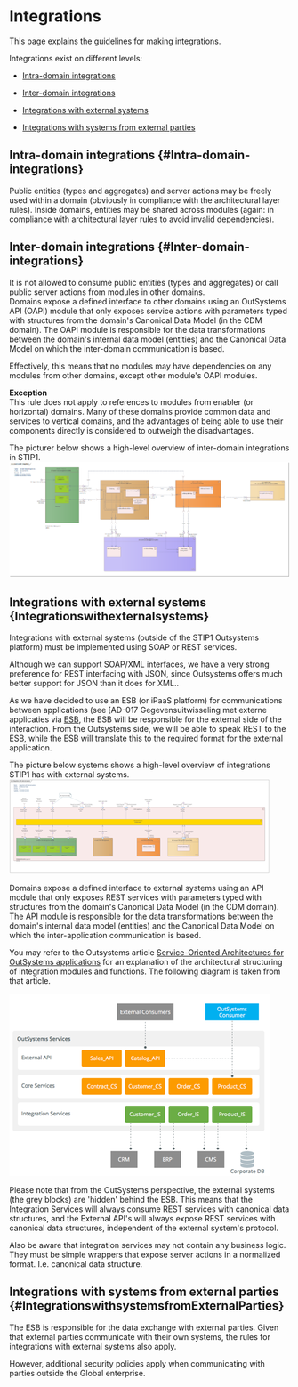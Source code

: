 # Integrations

This page explains the guidelines for making integrations.

Integrations exist on different levels:

* [Intra-domain integrations](#Intra-domain-integrations)

* [Inter-domain integrations](#Inter-domain-integrations)

* [Integrations with external systems](#Integrationswithexternalsystems)

* [Integrations with systems from external parties](#IntegrationswithsystemsfromExternalParties)

## Intra-domain integrations {#Intra-domain-integrations}

Public entities (types and aggregates) and server actions may be freely
used within a domain (obviously in compliance with the architectural
layer rules).
Inside domains, entities may be shared across modules (again: in
compliance with architectural layer rules to avoid invalid
dependencies).

## Inter-domain integrations {#Inter-domain-integrations}

It is not allowed to consume public entities (types and aggregates) or
call public server actions from modules in other domains.\
Domains expose a defined interface to other domains using an OutSystems API (OAPI) module that only exposes service actions with parameters typed with
structures from the domain's Canonical Data Model (in the CDM domain).
The OAPI module is responsible for the data transformations between the
domain's internal data model (entities) and the Canonical Data Model on
which the inter-domain communication is based.

Effectively, this means that no modules may have dependencies on any
modules from other domains, except other module\'s OAPI modules.

**Exception**\
This rule does not apply to references to modules from enabler (or
horizontal) domains. Many of these domains provide common data and
services to vertical domains, and the advantages of being able to use
their components directly is considered to outweigh the disadvantages.

The picturer below shows a high-level overview of inter-domain integrations in STIP1.
![Domain integrations](images/DomainIntegrations.png)

## Integrations with external systems {Integrationswithexternalsystems}

Integrations with external systems (outside of the STIP1 Outsystems
platform) must be implemented using SOAP or REST services.

Although we can support SOAP/XML interfaces, we have a very strong
preference for REST interfacing with JSON, since Outsystems offers much
better support for JSON than it does for XML..

As we have decided to use an ESB (or iPaaS platform) for communications
between applications (see [AD-017 Gegevensuitwisseling met externe
applicaties via [ESB](todo), the ESB will be responsible for the external side of the interaction.
From the Outsystems side, we will be able to speak REST to the ESB,
while the ESB will translate this to the required format for the
external application.

The picture below systems shows a high-level overview of integrations STIP1 has with external systems.
![Integration with external systems](images/IntegrationsWithExternalSystems.png)

Domains expose a defined interface to external systems using an API
module that only exposes REST services with parameters typed with
structures from the domain's Canonical Data Model (in the CDM domain).
The API module is responsible for the data transformations between the
domain's internal data model (entities) and the Canonical Data Model on
which the inter-application communication is based.

You may refer to the Outsystems article [Service-Oriented Architectures for OutSystems applications](https://success.outsystems.com/Documentation/Best_Practices/Architecture/Designing_the_Architecture_of_Your_OutSystems_Applications/Service-Oriented_Architectures_for_OutSystems_applications)
for an explanation of the architectural structuring of integration
modules and functions. The following diagram is taken from that article.

![Service-Oriented-Architectures-for-OutSystems-applications](images/Service-Oriented-Architectures-for-OutSystems-applications.png)

Please note that from the OutSystems perspective, the external systems
(the grey blocks) are 'hidden' behind the ESB. This means that the
Integration Services will always consume REST services with canonical
data structures, and the External API's will always expose REST services
with canonical data structures, independent of the external system's
protocol.

Also be aware that integration services may not contain any business
logic. They must be simple wrappers that expose server actions in a
normalized format. I.e. canonical data structure.

## Integrations with systems from external parties {#IntegrationswithsystemsfromExternalParties}

The ESB is responsible for the data exchange with external parties.
Given that external parties communicate with their own systems, the
rules for integrations with external systems also apply.

However, additional security policies apply when communicating with
parties outside the Global enterprise.
